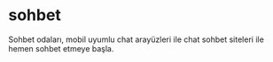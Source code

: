 # sohbet
Sohbet odaları, mobil uyumlu chat arayüzleri ile chat sohbet siteleri ile hemen sohbet etmeye başla.
